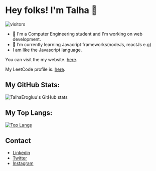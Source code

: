 # Hey folks! I'm Talha 👋

 ![visitors](https://visitor-badge.glitch.me/badge?page_id=tlhaeroglu.visitor-badge)
 
 
- 🔭 I'm a Computer Engineering student and I'm working on web development. 
- 🌱 I’m currently learning Javacript frameworks(nodeJs, reactJs e.g)
- I am like the Javascript language.


You can visit the my website. [here](https://talhaeroglu.com).

My LeetCode profile is. [here](https://leetcode.com/talhace/).


## My GitHub Stats:

![TalhaErogluu's GitHub stats](https://github-readme-stats.vercel.app/api?username=tlhaeroglu&show_icons=true&theme=tokyonight)

## My Top Langs:


[![Top Langs](https://github-readme-stats.vercel.app/api/top-langs/?username=tlhaeroglu&layout=compact)](https://github.com/anuraghazra/github-readme-stats)




## Contact

- [Linkedin](https://www.linkedin.com/in/tlhaeroglu/)
- [Twitter](https://twitter.com/tlhaeroglu)
- [Instagram](https://www.instagram.com/tlhaeroglu/)
